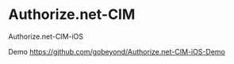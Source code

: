 # Authorize.net-CIM
Authorize.net-CIM-iOS

Demo
https://github.com/gobeyond/Authorize.net-CIM-iOS-Demo
